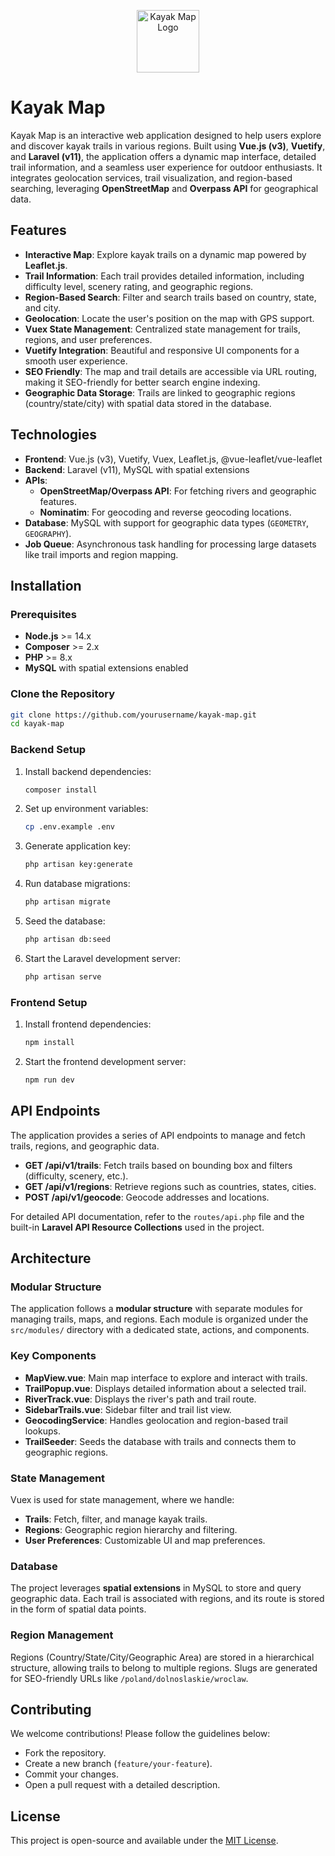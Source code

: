 <p align="center">
  <img src="https://raw.githubusercontent.com/kamz8/kayak-map/feature/api-trails/public/favicon-apple.png" width="100" alt="Kayak Map Logo">
</p>

# Kayak Map

Kayak Map is an interactive web application designed to help users explore and discover kayak trails in various regions. Built using **Vue.js (v3)**, **Vuetify**, and **Laravel (v11)**, the application offers a dynamic map interface, detailed trail information, and a seamless user experience for outdoor enthusiasts. It integrates geolocation services, trail visualization, and region-based searching, leveraging **OpenStreetMap** and **Overpass API** for geographical data.

## Features

- **Interactive Map**: Explore kayak trails on a dynamic map powered by **Leaflet.js**.
- **Trail Information**: Each trail provides detailed information, including difficulty level, scenery rating, and geographic regions.
- **Region-Based Search**: Filter and search trails based on country, state, and city.
- **Geolocation**: Locate the user's position on the map with GPS support.
- **Vuex State Management**: Centralized state management for trails, regions, and user preferences.
- **Vuetify Integration**: Beautiful and responsive UI components for a smooth user experience.
- **SEO Friendly**: The map and trail details are accessible via URL routing, making it SEO-friendly for better search engine indexing.
- **Geographic Data Storage**: Trails are linked to geographic regions (country/state/city) with spatial data stored in the database.

## Technologies

- **Frontend**: Vue.js (v3), Vuetify, Vuex, Leaflet.js, @vue-leaflet/vue-leaflet
- **Backend**: Laravel (v11), MySQL with spatial extensions
- **APIs**:
  - **OpenStreetMap/Overpass API**: For fetching rivers and geographic features.
  - **Nominatim**: For geocoding and reverse geocoding locations.
- **Database**: MySQL with support for geographic data types (`GEOMETRY`, `GEOGRAPHY`).
- **Job Queue**: Asynchronous task handling for processing large datasets like trail imports and region mapping.

## Installation

### Prerequisites

- **Node.js** >= 14.x
- **Composer** >= 2.x
- **PHP** >= 8.x
- **MySQL** with spatial extensions enabled

### Clone the Repository

```bash
git clone https://github.com/yourusername/kayak-map.git
cd kayak-map
```

### Backend Setup

1. Install backend dependencies:
   ```bash
   composer install
   ```

2. Set up environment variables:
   ```bash
   cp .env.example .env
   ```

3. Generate application key:
   ```bash
   php artisan key:generate
   ```

4. Run database migrations:
   ```bash
   php artisan migrate
   ```

5. Seed the database:
   ```bash
   php artisan db:seed
   ```

6. Start the Laravel development server:
   ```bash
   php artisan serve
   ```

### Frontend Setup

1. Install frontend dependencies:
   ```bash
   npm install
   ```

2. Start the frontend development server:
   ```bash
   npm run dev
   ```

## API Endpoints

The application provides a series of API endpoints to manage and fetch trails, regions, and geographic data.

- **GET /api/v1/trails**: Fetch trails based on bounding box and filters (difficulty, scenery, etc.).
- **GET /api/v1/regions**: Retrieve regions such as countries, states, cities.
- **POST /api/v1/geocode**: Geocode addresses and locations.

For detailed API documentation, refer to the `routes/api.php` file and the built-in **Laravel API Resource Collections** used in the project.

## Architecture

### Modular Structure

The application follows a **modular structure** with separate modules for managing trails, maps, and regions. Each module is organized under the `src/modules/` directory with a dedicated state, actions, and components.

### Key Components

- **MapView.vue**: Main map interface to explore and interact with trails.
- **TrailPopup.vue**: Displays detailed information about a selected trail.
- **RiverTrack.vue**: Displays the river's path and trail route.
- **SidebarTrails.vue**: Sidebar filter and trail list view.
- **GeocodingService**: Handles geolocation and region-based trail lookups.
- **TrailSeeder**: Seeds the database with trails and connects them to geographic regions.

### State Management

Vuex is used for state management, where we handle:
- **Trails**: Fetch, filter, and manage kayak trails.
- **Regions**: Geographic region hierarchy and filtering.
- **User Preferences**: Customizable UI and map preferences.

### Database

The project leverages **spatial extensions** in MySQL to store and query geographic data. Each trail is associated with regions, and its route is stored in the form of spatial data points.

### Region Management

Regions (Country/State/City/Geographic Area) are stored in a hierarchical structure, allowing trails to belong to multiple regions. Slugs are generated for SEO-friendly URLs like `/poland/dolnoslaskie/wroclaw`.

## Contributing

We welcome contributions! Please follow the guidelines below:
- Fork the repository.
- Create a new branch (`feature/your-feature`).
- Commit your changes.
- Open a pull request with a detailed description.

## License

This project is open-source and available under the [MIT License](LICENSE).
